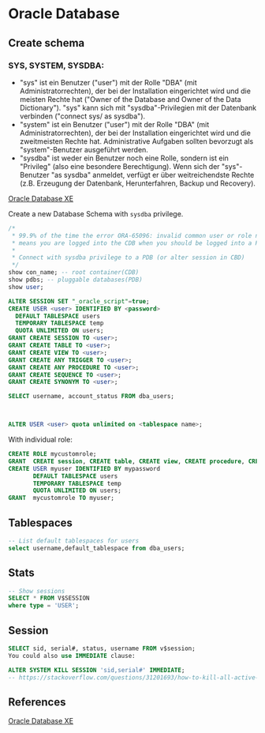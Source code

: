 # Oracle Database



## Create schema
### SYS, SYSTEM, SYSDBA:
* "sys" ist ein Benutzer ("user") mit der Rolle "DBA" (mit Administratorrechten), der bei der Installation eingerichtet wird und die meisten Rechte hat ("Owner of the Database and Owner of the Data Dictionary"). "sys" kann sich mit "sysdba"-Privilegien mit der Datenbank verbinden ("connect sys/<password> as sysdba").
* "system" ist ein Benutzer ("user") mit der Rolle "DBA" (mit Administratorrechten), der bei der Installation eingerichtet wird und die zweitmeisten Rechte hat. Administrative Aufgaben sollten bevorzugt als "system"-Benutzer ausgeführt werden.
* "sysdba" ist weder ein Benutzer noch eine Rolle, sondern ist ein "Privileg" (also eine besondere Berechtigung). Wenn sich der "sys"-Benutzer "as sysdba" anmeldet, verfügt er über weitreichendste Rechte (z.B. Erzeugung der Datenbank, Herunterfahren, Backup und Recovery).

[Oracle Database XE][ora1]

Create a new Database Schema with `sysdba` privilege.
```sql
/*
 * 99.9% of the time the error ORA-65096: invalid common user or role name
 * means you are logged into the CDB when you should be logged into a PDB.
 *
 * Connect with sysdba privilege to a PDB (or alter session in CBD)
 */
show con_name; -- root container(CDB)
show pdbs; -- pluggable databases(PDB)
show user;

ALTER SESSION SET "_oracle_script"=true;
CREATE USER <user> IDENTIFIED BY <password>
  DEFAULT TABLESPACE users
  TEMPORARY TABLESPACE temp
  QUOTA UNLIMITED ON users;
GRANT CREATE SESSION TO <user>;
GRANT CREATE TABLE TO <user>;
GRANT CREATE VIEW TO <user>;
GRANT CREATE ANY TRIGGER TO <user>;
GRANT CREATE ANY PROCEDURE TO <user>;
GRANT CREATE SEQUENCE TO <user>;
GRANT CREATE SYNONYM TO <user>;

SELECT username, account_status FROM dba_users;



ALTER USER <user> quota unlimited on <tablespace name>;
```

With individual role:
```sql
CREATE ROLE mycustomrole;
GRANT  CREATE session, CREATE table, CREATE view, CREATE procedure, CREATE synonym TO mycustomrole;
CREATE USER myuser IDENTIFIED BY mypassword
       DEFAULT TABLESPACE users
       TEMPORARY TABLESPACE temp
       QUOTA UNLIMITED ON users;
GRANT  mycustomrole TO myuser;
```



## Tablespaces
```sql
-- List default tablespaces for users
select username,default_tablespace from dba_users;
```


## Stats
```sql
-- Show sessions
SELECT * FROM V$SESSION
where type = 'USER';
```

## Session
```sql
SELECT sid, serial#, status, username FROM v$session;
You could also use IMMEDIATE clause:

ALTER SYSTEM KILL SESSION 'sid,serial#' IMMEDIATE;
-- https://stackoverflow.com/questions/31201693/how-to-kill-all-active-and-inactive-oracle-sessions-for-user/31202140
```

## References
[Oracle Database XE][ora1]

[ora1]: https://www.torsten-horn.de/techdocs/oraclexe-db.htm "Oracle Database XE"
